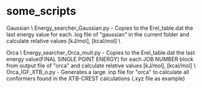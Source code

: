# some_scripts
Gaussian \\
Energy_searcher_Gaussian.py - Copies to the Erel_table.dat the last energy value for each .log file of "gaussian" in the current folder and calculate relative values [kJ/mol], [kcal/mol] \\

Orca \\
Energy_searcher_Orca_mult.py - Copies to the Erel_table.dat the last energy value(FINAL SINGLE POINT ENERGY) for each JOB NUMBER block from output file of "orca" and calculate relative values [kJ/mol], [kcal/mol] \\
Orca_IGF_XTB_o.py - Generates a large .inp file for "orca" to calculate all conformers found in the XTB-CREST calculations (.xyz file as example)
